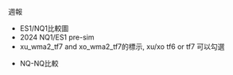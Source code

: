
週報
- ES1/NQ1比較圖
- 2024 NQ1/ES1 pre-sim
- xu_wma2_tf7 and xo_wma2_tf7的標示, xu/xo tf6 or tf7 可以勾選
* NQ-NQ比較
